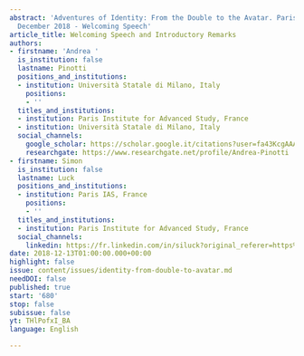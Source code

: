 ```yaml
---
abstract: 'Adventures of Identity: From the Double to the Avatar. Paris IAS, 13-14
  December 2018 - Welcoming Speech'
article_title: Welcoming Speech and Introductory Remarks
authors:
- firstname: 'Andrea '
  is_institution: false
  lastname: Pinotti
  positions_and_institutions:
  - institution: Università Statale di Milano, Italy
    positions:
    - ''
  titles_and_institutions:
  - institution: Paris Institute for Advanced Study, France
  - institution: Università Statale di Milano, Italy
  social_channels:
    google_scholar: https://scholar.google.it/citations?user=fa43KcgAAAAJ&hl=it
    researchgate: https://www.researchgate.net/profile/Andrea-Pinotti
- firstname: Simon
  is_institution: false
  lastname: Luck
  positions_and_institutions:
  - institution: Paris IAS, France
    positions:
    - ''
  titles_and_institutions:
  - institution: Paris Institute for Advanced Study, France
  social_channels:
    linkedin: https://fr.linkedin.com/in/siluck?original_referer=https%3A%2F%2Fwww.google.com%2F
date: 2018-12-13T01:00:00.000+00:00
highlight: false
issue: content/issues/identity-from-double-to-avatar.md
needDOI: false
published: true
start: '680'
stop: false
subissue: false
yt: THlPofxI_BA
language: English

---
```

<Youtube yt="THlPofxI_BA" caption="Welcoming Speech and Introductory Remarks" start="680" stop="false"></Youtube>
